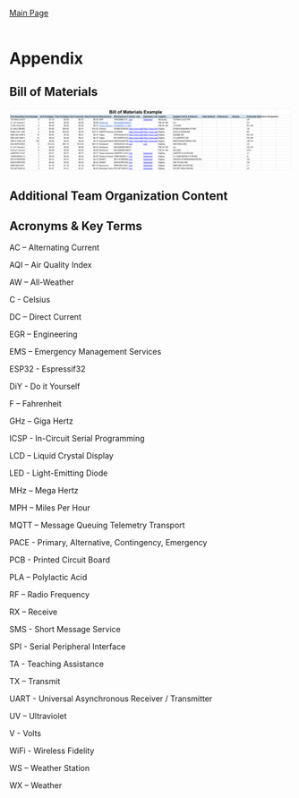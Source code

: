 [Main Page](../Title.md)<br><br>

# Appendix

## Bill of Materials
![Alt text](https://raw.githubusercontent.com/314-grp-301/314-grp-301.github.io/main/docs/assets/images/15-ConsolidatedBOM.png)

## Additional Team Organization Content

## Acronyms & Key Terms

AC – Alternating Current

AQI – Air Quality Index

AW – All-Weather

C - Celsius

DC – Direct Current

EGR – Engineering

EMS – Emergency Management Services

ESP32 - Espressif32

DiY - Do it Yourself

F – Fahrenheit

GHz – Giga Hertz

ICSP - In-Circuit Serial Programming

LCD – Liquid Crystal Display

LED - Light-Emitting Diode

MHz – Mega Hertz

MPH – Miles Per Hour

MQTT – Message Queuing Telemetry Transport

PACE - Primary, Alternative, Contingency, Emergency

PCB - Printed Circuit Board

PLA – Polylactic Acid 

RF – Radio Frequency

RX – Receive 

SMS - Short Message Service

SPI - Serial Peripheral Interface

TA - Teaching Assistance

TX – Transmit

UART - Universal Asynchronous Receiver / Transmitter

UV – Ultraviolet

V - Volts

WiFi - Wireless Fidelity

WS – Weather Station

WX – Weather 

